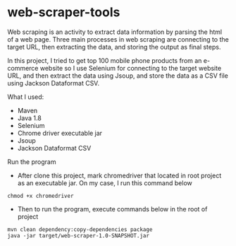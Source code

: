 # web-scraper-tools

Web scraping is an activity to extract data information by parsing the html of a web page. Three main processes in web scraping are connecting to the target URL, then extracting the data, and storing the output as final steps. 

In this project, I tried to get top 100 mobile phone products from an e-commerce website so I use Selenium for connecting to the target website URL, and then extract the data using Jsoup, and store the data as a CSV file using Jackson Dataformat CSV.

What I used:
- Maven
- Java 1.8
- Selenium
- Chrome driver executable jar
- Jsoup
- Jackson Dataformat CSV

Run the program
- After clone this project, mark chromedriver that located in root project as an executable jar. On my case, I run this command below
```
chmod +x chromedriver
```
- Then to run the program, execute commands below in the root of project

```
mvn clean dependency:copy-dependencies package
java -jar target/web-scraper-1.0-SNAPSHOT.jar
```
